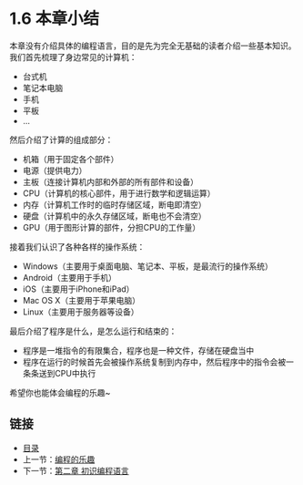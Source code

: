 # 1.6 本章小结

本章没有介绍具体的编程语言，目的是先为完全无基础的读者介绍一些基本知识。我们首先梳理了身边常见的计算机：

- 台式机
- 笔记本电脑
- 手机
- 平板
- ...

然后介绍了计算的组成部分：

- 机箱（用于固定各个部件）
- 电源（提供电力）
- 主板（连接计算机内部和外部的所有部件和设备）
- CPU（计算机的核心部件，用于进行数学和逻辑运算）
- 内存（计算机工作时的临时存储区域，断电即清空）
- 硬盘（计算机中的永久存储区域，断电也不会清空）
- GPU（用于图形计算的部件，分担CPU的工作量）

接着我们认识了各种各样的操作系统：

- Windows（主要用于桌面电脑、笔记本、平板，是最流行的操作系统）
- Android（主要用于手机）
- iOS（主要用于iPhone和iPad）
- Mac OS X（主要用于苹果电脑）
- Linux（主要用于服务器等设备）

最后介绍了程序是什么，是怎么运行和结束的：

- 程序是一堆指令的有限集合，程序也是一种文件，存储在硬盘当中
- 程序在运行的时候首先会被操作系统复制到内存中，然后程序中的指令会被一条条送到CPU中执行

希望你也能体会编程的乐趣~

## 链接

- [目录](./preface.md)
- 上一节：[编程的乐趣](./01.5.md)
- 下一节：[第二章 初识编程语言](02.0.md)